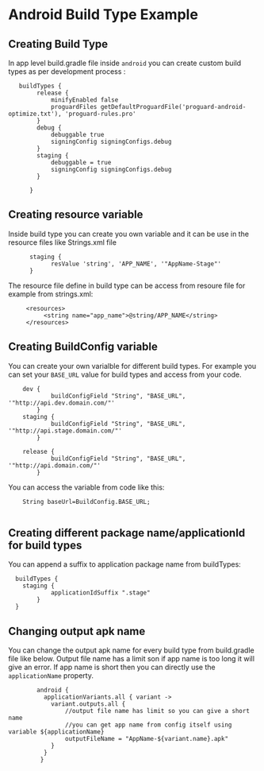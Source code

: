 Android Build Type Example
===================================

Creating Build Type
--------------
In app level build.gradle file inside `android` you can create custom build types as per development process :
<br/>
```
   buildTypes {
        release {
            minifyEnabled false
            proguardFiles getDefaultProguardFile('proguard-android-optimize.txt'), 'proguard-rules.pro'
        }
        debug {
            debuggable true
            signingConfig signingConfigs.debug
        }
        staging {
            debuggable = true
            signingConfig signingConfigs.debug
        }
        
      }
 ```

Creating resource variable
--------------
Inside build type you can create you own variable and it can be use in the resource files like Strings.xml file
<br/>
```
      staging {
            resValue 'string', 'APP_NAME', '"AppName-Stage"'
      }
 ```
 The resource file define in build type can be access from resoure file for example from strings.xml:
 <br/>
 ```
      <resources>
           <string name="app_name">@string/APP_NAME</string>
      </resources>
 
 ```

Creating BuildConfig variable
--------------
You can create your own varialble for different build types. For example you can set your `BASE_URL` value for build types and access from your code.
<br>
```
    dev {
            buildConfigField "String", "BASE_URL", '"http://api.dev.domain.com/"'
        } 
    staging {
            buildConfigField "String", "BASE_URL", '"http://api.stage.domain.com/"'
        }
        
    release {
            buildConfigField "String", "BASE_URL", '"http://api.domain.com/"'
        }   

```
You can access the variable from code like this:

```
    String baseUrl=BuildConfig.BASE_URL;
    
```

Creating different package name/applicationId for build types
--------------

You can append a suffix to application package name from buildTypes:

```
  buildTypes {
    staging {
            applicationIdSuffix ".stage"
        }
  }       
```
Changing output apk name 
--------------
You can change the output apk name for every build type from build.gradle file like below. Output file name has a limit son if app name is too long it will give an error. If app name is short then you can directly use the `applicationName` property.
<br/>

```
        android {
          applicationVariants.all { variant ->
            variant.outputs.all {
                //output file name has limit so you can give a short name
                //you can get app name from config itself using variable ${applicationName}
                outputFileName = "AppName-${variant.name}.apk"
            }
          }
         }
```

